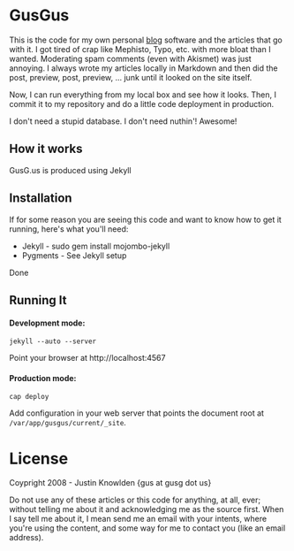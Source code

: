 # GusGus

This is the code for my own personal [blog](http://gusg.us) software and the articles that go with it. I got tired of crap like Mephisto, Typo, etc. with more bloat than I wanted. Moderating spam comments (even with Akismet) was just annoying. I always wrote my articles locally in Markdown and then did the post, preview, post, preview, ... junk until it looked on the site itself.

Now, I can run everything from my local box and see how it looks. Then, I commit it to my repository and do a little code deployment in production.

I don't need a stupid database. I don't need nuthin'! Awesome!

## How it works

GusG.us is produced using Jekyll

## Installation

If for some reason you are seeing this code and want to know how to get it running, here's what you'll need:

* Jekyll - sudo gem install mojombo-jekyll
* Pygments - See Jekyll setup

Done

## Running It

#### Development mode:

    jekyll --auto --server

Point your browser at http://localhost:4567

#### Production mode:

    cap deploy

Add configuration in your web server that points the document root at `/var/app/gusgus/current/_site`.

# License

Coypright 2008 - Justin Knowlden {gus at gusg dot us}

Do not use any of these articles or this code for anything, at all, ever; without telling me about it and acknowledging me as the source first. When I say tell me about it, I mean send me an email with your intents, where you're using the content, and some way for me to contact you (like an email address).
